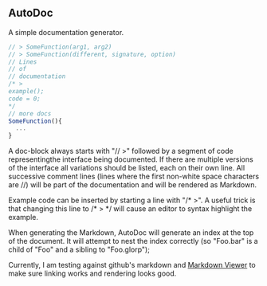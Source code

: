 ## AutoDoc

A simple documentation generator.
```javascript
// > SomeFunction(arg1, arg2)
// > SomeFunction(different, signature, option)
// Lines
// of
// documentation
/* >
example();
code = 0;
*/
// more docs
SomeFunction(){
  ...
}
```

A doc-block always starts with "// >" followed by a segment of code
representingthe interface being documented. If there are multiple versions of
the interface all variations should be listed, each on their own line. All
successive comment lines (lines where the first non-white space characters are
//) will be part of the documentation and will be rendered as Markdown.

Example code can be inserted by starting a line with "/* >". A useful trick is
that changing this line to /* > */ will cause an editor to syntax highlight the
example.

When generating the Markdown, AutoDoc will generate an index at the top of the
document. It will attempt to nest the index correctly (so "Foo.bar" is a child
of "Foo" and a sibling to "Foo.glorp");

Currently, I am testing against github's markdown and [Markdown
Viewer](https://github.com/Thiht/markdown-viewer) to make sure linking works and
rendering looks good.